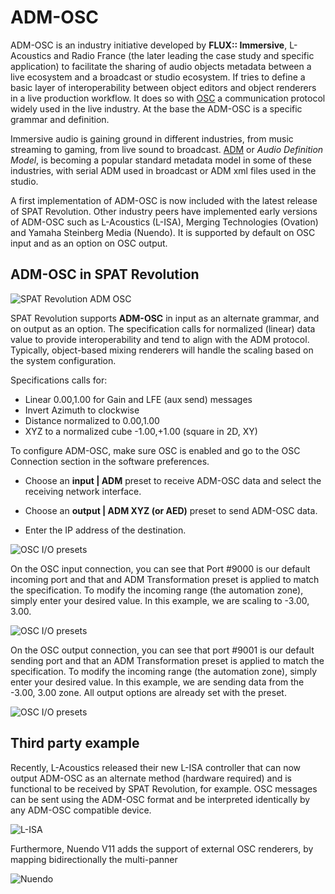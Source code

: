 # ADM-OSC


ADM-OSC is an industry initiative developed by **FLUX:: Immersive**, L-Acoustics and Radio France (the later leading the case study and specific application) to facilitate the sharing of audio objects metadata between a live ecosystem and a broadcast or studio ecosystem.
If tries to define a basic layer of interoperability between object editors and object renderers in a live production workflow.
It does so with [OSC](https://opensoundcontrol.stanford.edu/index.html) a communication protocol widely used in the live industry.
 At the base the ADM-OSC is a specific grammar and definition.


Immersive audio is gaining ground in different industries, from music streaming to gaming, from live sound to broadcast.
[ADM](https://adm.ebu.io/) or _Audio Definition Model_, is becoming a popular standard metadata model in some of these industries, with serial ADM used in broadcast or ADM xml files used in the studio.

A first implementation of ADM-OSC is now included with the latest release of SPAT Revolution.
Other industry peers have implemented early versions of ADM-OSC such as L-Acoustics (L-ISA), Merging Technologies (Ovation) and Yamaha Steinberg Media (Nuendo). It is supported by default on OSC input and as an option on OSC output.


## ADM-OSC in SPAT Revolution

![SPAT Revolution ADM OSC](https://media.githubusercontent.com/media/FLUX-SE/doc_images/main/SpatR/Education/ADMOSC.png )

SPAT Revolution supports **ADM-OSC** in input as an alternate grammar, and on output as an option. The specification calls for normalized (linear) data value to provide interoperability and tend to align with the ADM protocol. Typically, object-based mixing renderers will handle the scaling based on the system configuration.

Specifications calls for:

* Linear 0.00,1.00 for Gain and LFE (aux send) messages
* Invert Azimuth to clockwise
* Distance normalized to 0.00,1.00
* XYZ to a normalized cube -1.00,+1.00 (square in 2D, XY)

To configure ADM-OSC, make sure OSC is enabled and go to the OSC Connection section in the software preferences.

* Choose an **input | ADM** preset to receive ADM-OSC data and select the receiving network interface.

* Choose an **output | ADM XYZ (or AED)** preset to send ADM-OSC data.

* Enter the IP address of the destination.

![OSC I/O presets](https://media.githubusercontent.com/media/FLUX-SE/doc_images/main/SpatR/Preference/OSCConnectionsADM.png )

On the OSC input connection, you can see that Port #9000 is our default incoming port and that and ADM Transformation preset is applied to match the specification.
To modify the incoming range (the automation zone), simply enter your desired value. In this example, we are scaling to -3.00, 3.00.

![OSC I/O presets]( https://media.githubusercontent.com/media/FLUX-SE/doc_images/main/SpatR/Preference/OSCTransformPresetsADM.png)

On the OSC output connection, you can see that port #9001 is our default sending port and that an ADM Transformation preset is applied to match the specification.
To modify the incoming range (the automation zone), simply enter your desired value.
In this example, we are sending data from the -3.00, 3.00 zone.
All output options are already set with the preset.

![OSC I/O presets](https://media.githubusercontent.com/media/FLUX-SE/doc_images/main/SpatR/Preference/OSCTransformPresetADMOutput.png)



## Third party example

Recently, L-Acoustics released their new L-ISA controller that can now output ADM-OSC as an alternate method (hardware required) and is functional to be received by SPAT Revolution, for example. OSC messages can be sent using the ADM-OSC format and be interpreted identically by any ADM-OSC compatible device.

![L-ISA](https://media.githubusercontent.com/media/FLUX-SE/doc_images/main/SpatR/ThirdParty/LisaOSCConfiguration.png)

Furthermore, Nuendo V11 adds the support of external OSC renderers, by mapping bidirectionally the multi-panner

![Nuendo](https://media.githubusercontent.com/media/FLUX-SE/doc_images/main/SpatR/ThirdParty/NuendoPanner.png)
